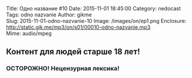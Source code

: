 Title: Одно название #10
Date: 2015-11-01 18:45:00
Category: nedocast  
Tags: odno nazvanie
Author: gikme  
Slug: 2015-11-01-odno-nazvanie-10
Image: /images/on/ep1.png
Enclosure: http://static.gik.me/mp3/on/s01/00010-odno-nazvanie.mp3  
Mime: audio/mpeg

## Контент для людей старше 18 лет!

### ОСТОРОЖНО! Нецензурная лексика!
